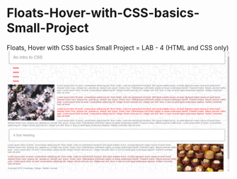 # Floats-Hover-with-CSS-basics-Small-Project
Floats, Hover with CSS basics Small Project = LAB - 4 (HTML and CSS only)
![](images/IntroToCSS.png)     
